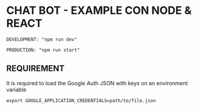 # CHAT BOT - EXAMPLE CON NODE & REACT

`DEVELOPMENT: "npm run dev"`

`PRODUCTION: "npm run start"`

## REQUIREMENT

It is required to load the Google Auth JSON with keys on an environment variable

`export GOOGLE_APPLICATION_CREDENTIALS=path/to/file.json`
